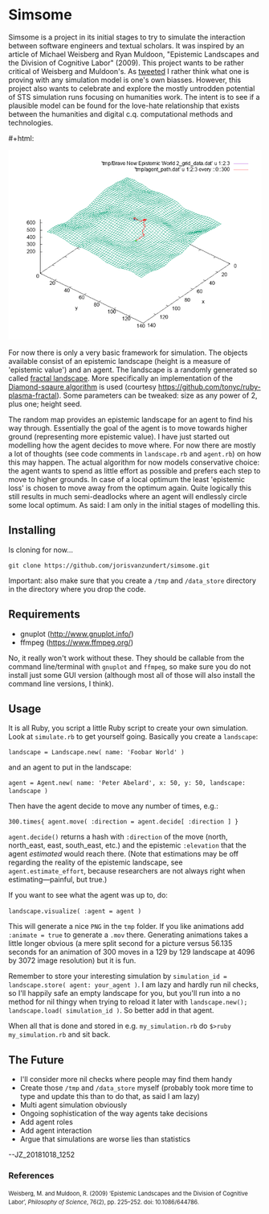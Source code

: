 # Simsome

Simsome is a project in its initial stages to try to simulate the interaction between software engineers and textual scholars. It was inspired by an article of Michael Weisberg and Ryan Muldoon, "Epistemic Landscapes and the Division of Cognitive Labor" (2009). This project wants to be rather critical of Weisberg and Muldoon's. As [tweeted](https://twitter.com/brandaen/status/1047882860936482817) I rather think what one is proving with any simulation model is one's own biasses. However, this project also wants to celebrate and explore the mostly untrodden potential of STS simulation runs focusing on humanities work. The intent is to see if a plausible model can be found for the love-hate relationship that exists between the humanities and digital c.q. computational methods and technologies.

#+html: <p align="center"><img src="assets/Brave New Epistemic World.png" /></p>

For now there is only a very basic framework for simulation. The objects available consist of an epistemic landscape (height is a measure of 'epistemic value') and an agent. The landscape is a randomly generated so called [fractal landscape](https://en.wikipedia.org/wiki/Fractal_landscape). More specifically an implementation of the [Diamond-sqaure algorithm](https://en.wikipedia.org/wiki/Diamond-square_algorithm) is used (courtesy https://github.com/tonyc/ruby-plasma-fractal). Some parameters can be tweaked: size as any power of 2, plus one; height seed.

The random map provides an epistemic landscape for an agent to find his way through. Essentially the goal of the agent is to move towards higher ground (representing more epistemic value). I have just started out modelling how the agent decides to move where. For now there are mostly a lot of thoughts (see code comments in `landscape.rb` and `agent.rb`) on how this may happen. The actual algorithm for now models conservative choice: the agent wants to spend as little effort as possible and prefers each step to move to higher grounds. In case of a local optimum the least 'epistemic loss' is chosen to move away from the optimum again. Quite logically this still results in much semi-deadlocks where an agent will endlessly circle some local optimum. As said: I am only in the initial stages of modelling this.

## Installing
Is cloning for now…

```
git clone https://github.com/jorisvanzundert/simsome.git
```

Important: also make sure that you create a `/tmp` and `/data_store` directory in the directory where you drop the code.

## Requirements

* gnuplot (http://www.gnuplot.info/)
* ffmpeg (https://www.ffmpeg.org/)

No, it really won't work without these. They should be callable from the command line/terminal with `gnuplot` and `ffmpeg`, so make sure you do not install just some GUI version (although most all of those will also install the command line versions, I think).

## Usage

It is all Ruby, you script a little Ruby script to create your own simulation. Look at `simulate.rb` to get yourself going. Basically you create a `landscape`:

```
landscape = Landscape.new( name: 'Foobar World' )
```

and an agent to put in the landscape:

```
agent = Agent.new( name: 'Peter Abelard', x: 50, y: 50, landscape:  landscape )
```

Then have the agent decide to move any number of times, e.g.:

```
300.times{ agent.move( :direction = agent.decide[ :direction ] }
```

`agent.decide()` returns a hash with `:direction` of the move (north, north_east, east, south_east, etc.) and the epistemic `:elevation` that the agent *estimated* would reach there. (Note that estimations may be off regarding the reality of the epistemic landscape, see `agent.estimate_effort`, because researchers are not always right when estimating—painful, but true.)

If you want to see what the agent was up to, do:

`landscape.visualize( :agent = agent )`

This will generate a nice `PNG` in the `tmp` folder. If you like animations add `:animate = true` to generate a `.mov` there. Generating animations takes a little longer obvious (a mere split second for a picture versus 56.135 seconds for an animation of 300 moves in a 129 by 129 landscape at 4096 by 3072 image resolution) but it is fun.

Remember to store your interesting simulation by `simulation_id = landscape.store( agent: your_agent )`. I am lazy and hardly run nil checks, so I'll happily safe an empty landscape for you, but you'll run into a no method for nil thingy when trying to reload it later with `landscape.new(); landscape.load( simulation_id )`. So better add in that agent.

When all that is done and stored in e.g. ``my_simulation.rb`` do ```$>ruby my_simulation.rb``` and sit back.

## The Future
* I'll consider more nil checks where people may find them handy
* Create those ``/tmp`` and ``/data_store`` myself (probably took more time to type and update this than to do that, as said I am lazy)
* Multi agent simulation obviously
* Ongoing sophistication of the way agents take decisions
* Add agent roles
* Add agent interaction
* Argue that simulations are worse lies than statistics

--JZ_20181018_1252


### References

<span style="font-size: 80%;">Weisberg, M. and Muldoon, R. (2009) ‘Epistemic Landscapes and the Division of Cognitive Labor’, *Philosophy of Science*, 76(2), pp. 225–252. doi: 10.1086/644786.</span>
